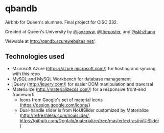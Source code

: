 # qbandb

Airbnb for Queen's alumnae. Final project for CISC 332.

Created at Queen's University by [@jayzoww](https://github.com/jayzoww), [@theposter](https://github.com/theposter), and [@skhzhang](https://github.com/skhzhang).

Viewable at http://qandb.azurewebsites.net/.

## Technologies used
* Microsoft Azure (https://azure.microsoft.com/) for hosting and syncing with this repo
* MySQL and MySQL Workbench for database management
* jQuery (http://jquery.com/) for easier DOM manipulation and traversal
* Materialize (http://materializecss.com/) for a responsive front-end framework
	* Icons from Google's set of material icons (https://design.google.com/icons/)
	* Dual-handle slider is from NoUISlider customized by Materialize (http://refreshless.com/nouislider/, https://github.com/Dogfalo/materialize/tree/master/extras/noUiSlider)
